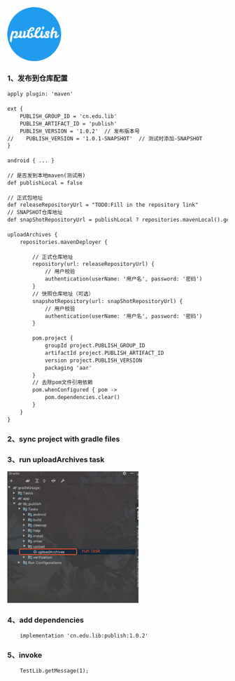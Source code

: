 
<img src="imgs/logo_512.png" width="123" height="123">

### 1、发布到仓库配置

```xml
apply plugin: 'maven'

ext {
    PUBLISH_GROUP_ID = 'cn.edu.lib'
    PUBLISH_ARTIFACT_ID = 'publish'
    PUBLISH_VERSION = '1.0.2'  // 发布版本号
//    PUBLISH_VERSION = '1.0.1-SNAPSHOT'  // 测试时添加-SNAPSHOT
}

android { ... }

// 是否发到本地maven(测试用)
def publishLocal = false

// 正式包地址
def releaseRepositoryUrl = "TODO:Fill in the repository link"
// SNAPSHOT仓库地址
def snapShotRepositoryUrl = publishLocal ? repositories.mavenLocal().getUrl() : "TODO:Fill in the repository link"

uploadArchives {
    repositories.mavenDeployer {

        // 正式仓库地址
        repository(url: releaseRepositoryUrl) {
            // 用户校验
            authentication(userName: '用户名', password: '密码')
        }
        // 快照仓库地址（可选）
        snapshotRepository(url: snapShotRepositoryUrl) {
            // 用户校验
            authentication(userName: '用户名', password: '密码')
        }

        pom.project {
            groupId project.PUBLISH_GROUP_ID
            artifactId project.PUBLISH_ARTIFACT_ID
            version project.PUBLISH_VERSION
            packaging 'aar'
        }
        // 去除pom文件引用依赖
        pom.whenConfigured { pom ->
            pom.dependencies.clear()
        }
    }
}
```

### 2、sync project with gradle files

### 3、run uploadArchives task
<img src="imgs/100-run-task.png" width="300" height="300">

### 4、add dependencies
```xml
	implementation 'cn.edu.lib:publish:1.0.2'
```

### 5、invoke
```android
	TestLib.getMessage(1);
```
